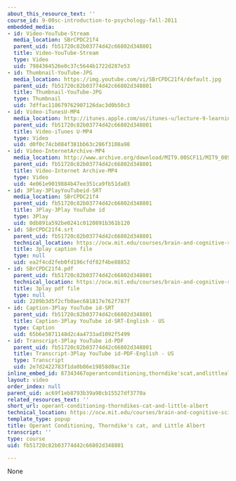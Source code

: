 ```yaml
---
about_this_resource_text: ''
course_id: 9-00sc-introduction-to-psychology-fall-2011
embedded_media:
- id: Video-YouTube-Stream
  media_location: SBrCPDC21f4
  parent_uid: fb51720c82b03774d42c66802d348801
  title: Video-YouTube-Stream
  type: Video
  uid: 7984364526e0c37c5644b1722d287e53
- id: Thumbnail-YouTube-JPG
  media_location: https://img.youtube.com/vi/SBrCPDC21f4/default.jpg
  parent_uid: fb51720c82b03774d42c66802d348801
  title: Thumbnail-YouTube-JPG
  type: Thumbnail
  uid: 7dffac118679762907126dac3d0b50c3
- id: Video-iTunesU-MP4
  media_location: http://itunes.apple.com/us/itunes-u/lecture-9-learning/id501335817?i=111090468
  parent_uid: fb51720c82b03774d42c66802d348801
  title: Video-iTunes U-MP4
  type: Video
  uid: d0f0c74cb084f381bb63c286f3108a98
- id: Video-InternetArchive-MP4
  media_location: http://www.archive.org/download/MIT9.00SCF11/MIT9_00SCF11_lec09_300k.mp4
  parent_uid: fb51720c82b03774d42c66802d348801
  title: Video-Internet Archive-MP4
  type: Video
  uid: 4e061e9019884b47ee351ca9fb51da03
- id: 3Play-3PlayYouTubeid-SRT
  media_location: SBrCPDC21f4
  parent_uid: fb51720c82b03774d42c66802d348801
  title: 3Play-3Play YouTube id
  type: 3Play
  uid: 0db891a592be0241c0120891b361b120
- id: SBrCPDC21f4.srt
  parent_uid: fb51720c82b03774d42c66802d348801
  technical_location: https://ocw.mit.edu/courses/brain-and-cognitive-sciences/9-00sc-introduction-to-psychology-fall-2011/learning/operant-conditioning-thorndikes-cat-and-little-albert/SBrCPDC21f4.srt
  title: 3play caption file
  type: null
  uid: ea2f4cd2feb0fd196cfdf82f4be88852
- id: SBrCPDC21f4.pdf
  parent_uid: fb51720c82b03774d42c66802d348801
  technical_location: https://ocw.mit.edu/courses/brain-and-cognitive-sciences/9-00sc-introduction-to-psychology-fall-2011/learning/operant-conditioning-thorndikes-cat-and-little-albert/SBrCPDC21f4.pdf
  title: 3play pdf file
  type: null
  uid: 2209b3d5f2cfb0aec681817e762f787f
- id: Caption-3Play YouTube id-SRT
  parent_uid: fb51720c82b03774d42c66802d348801
  title: Caption-3Play YouTube id-SRT-English - US
  type: Caption
  uid: 65b6e5871148d2c4a4733ad1092f5499
- id: Transcript-3Play YouTube id-PDF
  parent_uid: fb51720c82b03774d42c66802d348801
  title: Transcript-3Play YouTube id-PDF-English - US
  type: Transcript
  uid: 2e7d2422783f1da0b86e19858d0ac31e
inline_embed_id: 87343467operantconditioning,thorndike'scat,andlittlealbert3370651
layout: video
order_index: null
parent_uid: ac69f1eb8793b39a98cb15527df3770a
related_resources_text: ''
short_url: operant-conditioning-thorndikes-cat-and-little-albert
technical_location: https://ocw.mit.edu/courses/brain-and-cognitive-sciences/9-00sc-introduction-to-psychology-fall-2011/learning/operant-conditioning-thorndikes-cat-and-little-albert
template_type: popup
title: Operant Conditioning, Thorndike's cat, and Little Albert
transcript: ''
type: course
uid: fb51720c82b03774d42c66802d348801

---
```

None